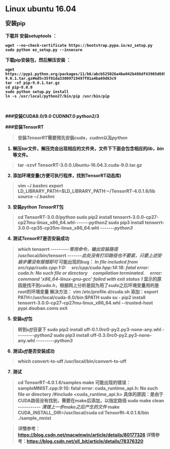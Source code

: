 <div><b><font size=5>Linux ubuntu 16.04</font></b></div><br>
<div><b><font size=4><b>安装pip</b></font></div><br>
下载并 安装setuptools ：

    wget --no-check-certificate https://bootstrap.pypa.io/ez_setup.py
    sudo python ez_setup.py --insecure 

下载pip安装包，然后解压安装 ：

    wget https://pypi.python.org/packages/11/b6/abcb525026a4be042b486df43905d6893fb04f05aac21c32c638e939e447/pip-9.0.1.tar.gz#md5=35f01da33009719497f01a4ba69d63c9
    tar -xf pip-9.0.1.tar.gz
    cd pip-8.0.0
    sudo python setup.py install
    ln -s /usr/local/python27/bin/pip /usr/bin/pip
<br>

###安装CUDA8.0/9.0 CUDNN7.0 python2/3<br>

 
###安装TensorRT
>安装*TensorRT*需要预先安装*cuda，cudnn*以及*python*<br>

1. 解压*tar*文件，解压完会出现相应的文件夹，文件下下面会包含相应的*lib，bin*等文件。<br>
>tar -xzvf TensorRT-3.0.0.Ubuntu-16.04.3.cuda-9.0.tar.gz
2. 添加环境变量(方便可执行程序，找到TensorRT动态库)<br>
>vim ~/.bashrc
>export LD_LIBRARY_PATH=$LD_LIBRARY_PATH:~/TensorRT-4.0.1.6/lib
>source ~/.bashrc
3. 安装*python TensorRT*包
>cd TensorRT-3.0.0/python
>sudo pip2 install tensorrt-3.0.0-cp27-cp27mu-linux_x86_64.whl-------*python2*
>sudo pip3 install tensorrt-3.0.0-cp35-cp35m-linux_x86_64.whl -------*python3*
4. 测试*TensorRT*是否安装成功
>which tensorrt ---------*常用命令，输出安装路径*
>/usr/local/bin/tensorrt -------*此处没有打印路径也不要紧，只要上述安装步骤没有报错即可*
><b>可能出现的bug：</b>
    *In file included from src/cpp/cuda.cpp:1:0:
    src/cpp/cuda.hpp:14:18: fatal error: cuda.h: No such file or directory
    compilation terminated.
    error: command 'x86_64-linux-gnu-gcc' failed with exit status 1*
    <b>显示的原因是找不到*cuda.h*，根据网上分析是因为用了*sudo*之后环境变量用的是*root*的环境变量
    解决方法：</b>
    vim /etc/profile.d/cuda.sh
    添加：export PATH=/usr/local/cuda-8.0/bin:$PATH
    sudo su -
    pip2 install tensorrt-3.0.0-cp27-cp27mu-linux_x86_64.whl --trusted-host pypi.douban.coms
    exit
5. 安装*uff*包
>转到*uff*目录下
>sudo pip2 install uff-0.1.0rc0-py2.py3-none-any.whl ---------*python2*
>sudo pip3 install uff-0.3.0rc0-py2.py3-none-any.whl ---------*python3*
6. 测试*uff*是否安装成功
>which convert-to-uff
>/usr/local/bin/convert-to-uff
7. 测试
>cd TensorRT-4.0.1.6/samples
>make
><b>可能出现的错误：</b>
    sampleMNIST.cpp:9:10: fatal error: cuda_runtime_api.h: No such file or directory
    /#include <cuda_runtime_api.h>
    <b>具体的原因</b>：是由于CUDA路径没有找到，需要在make后添加，以指定路径
    sudo make clean ----------- *清理上一步make之后产生的文件*
    make CUDA_INSTALL_DIR=/usr/local/cuda
>cd TensorRt-4.0.1.6/bin
>./sample_mnist

>详情参考：https://blog.csdn.net/macwinwin/article/details/80177326
>详情参考：https://blog.csdn.net/xll_bit/article/details/78376320